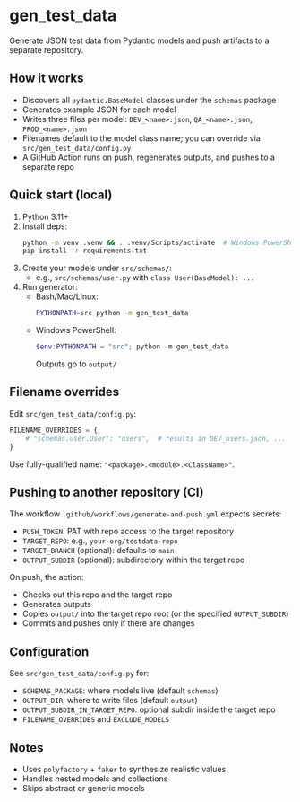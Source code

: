 # gen_test_data

Generate JSON test data from Pydantic models and push artifacts to a separate repository.

## How it works

- Discovers all `pydantic.BaseModel` classes under the `schemas` package
- Generates example JSON for each model
- Writes three files per model: `DEV_<name>.json`, `QA_<name>.json`, `PROD_<name>.json`
- Filenames default to the model class name; you can override via `src/gen_test_data/config.py`
- A GitHub Action runs on push, regenerates outputs, and pushes to a separate repo

## Quick start (local)

1. Python 3.11+
2. Install deps:
   ```bash
   python -m venv .venv && . .venv/Scripts/activate  # Windows PowerShell: .venv\Scripts\Activate.ps1
   pip install -r requirements.txt
   ```
3. Create your models under `src/schemas/`:
   - e.g., `src/schemas/user.py` with `class User(BaseModel): ...`
4. Run generator:
   - Bash/Mac/Linux:
     ```bash
     PYTHONPATH=src python -m gen_test_data
     ```
   - Windows PowerShell:
     ```powershell
     $env:PYTHONPATH = "src"; python -m gen_test_data
     ```
     Outputs go to `output/`

## Filename overrides

Edit `src/gen_test_data/config.py`:

```python
FILENAME_OVERRIDES = {
    # "schemas.user.User": "users",  # results in DEV_users.json, ...
}
```

Use fully-qualified name: `"<package>.<module>.<ClassName>"`.

## Pushing to another repository (CI)

The workflow `.github/workflows/generate-and-push.yml` expects secrets:

- `PUSH_TOKEN`: PAT with repo access to the target repository
- `TARGET_REPO`: e.g., `your-org/testdata-repo`
- `TARGET_BRANCH` (optional): defaults to `main`
- `OUTPUT_SUBDIR` (optional): subdirectory within the target repo

On push, the action:

- Checks out this repo and the target repo
- Generates outputs
- Copies `output/` into the target repo root (or the specified `OUTPUT_SUBDIR`)
- Commits and pushes only if there are changes

## Configuration

See `src/gen_test_data/config.py` for:

- `SCHEMAS_PACKAGE`: where models live (default `schemas`)
- `OUTPUT_DIR`: where to write files (default `output`)
- `OUTPUT_SUBDIR_IN_TARGET_REPO`: optional subdir inside the target repo
- `FILENAME_OVERRIDES` and `EXCLUDE_MODELS`

## Notes

- Uses `polyfactory` + `faker` to synthesize realistic values
- Handles nested models and collections
- Skips abstract or generic models
